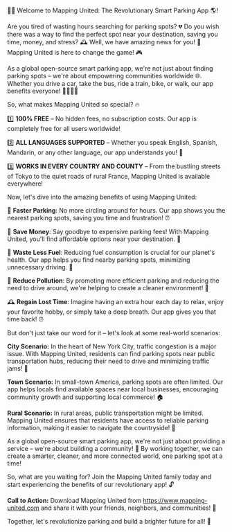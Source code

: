 🚨💥 Welcome to Mapping United: The Revolutionary Smart Parking App 🌎!

Are you tired of wasting hours searching for parking spots? 💔 Do you wish there was a way to find the perfect spot near your destination, saving you time, money, and stress? 🕰️ Well, we have amazing news for you! 📣 Mapping United is here to change the game! 🎮

As a global open-source smart parking app, we're not just about finding parking spots – we're about empowering communities worldwide 🌐. Whether you drive a car, take the bus, ride a train, bike, or walk, our app benefits everyone! 🏃‍♀️🚶‍♂️

So, what makes Mapping United so special? 🔥

1️⃣ **100% FREE** – No hidden fees, no subscription costs. Our app is completely free for all users worldwide!

2️⃣ **ALL LANGUAGES SUPPORTED** – Whether you speak English, Spanish, Mandarin, or any other language, our app understands you! 🤩

3️⃣ **WORKS IN EVERY COUNTRY AND COUNTY** – From the bustling streets of Tokyo to the quiet roads of rural France, Mapping United is available everywhere!

Now, let's dive into the amazing benefits of using Mapping United:

🚀 **Faster Parking**: No more circling around for hours. Our app shows you the nearest parking spots, saving you time and frustration! ⏰

💸 **Save Money**: Say goodbye to expensive parking fees! With Mapping United, you'll find affordable options near your destination. 💸

🌟 **Waste Less Fuel**: Reducing fuel consumption is crucial for our planet's health. Our app helps you find nearby parking spots, minimizing unnecessary driving. 🚗

🌿 **Reduce Pollution**: By promoting more efficient parking and reducing the need to drive around, we're helping to create a cleaner environment! 🌟

🕰️ **Regain Lost Time**: Imagine having an extra hour each day to relax, enjoy your favorite hobby, or simply take a deep breath. Our app gives you that time back! ⏰

But don't just take our word for it – let's look at some real-world scenarios:

**City Scenario:** In the heart of New York City, traffic congestion is a major issue. With Mapping United, residents can find parking spots near public transportation hubs, reducing their need to drive and minimizing traffic jams! 🗽️

**Town Scenario:** In small-town America, parking spots are often limited. Our app helps locals find available spaces near local businesses, encouraging community growth and supporting local commerce! 🏠

**Rural Scenario:** In rural areas, public transportation might be limited. Mapping United ensures that residents have access to reliable parking information, making it easier to navigate the countryside! 🌄

As a global open-source smart parking app, we're not just about providing a service – we're about building a community! 🎉 By working together, we can create a smarter, cleaner, and more connected world, one parking spot at a time!

So, what are you waiting for? Join the Mapping United family today and start experiencing the benefits of our revolutionary app! 🔓

**Call to Action:** Download Mapping United from https://www.mapping-united.com and share it with your friends, neighbors, and communities! 📨

Together, let's revolutionize parking and build a brighter future for all! 💪